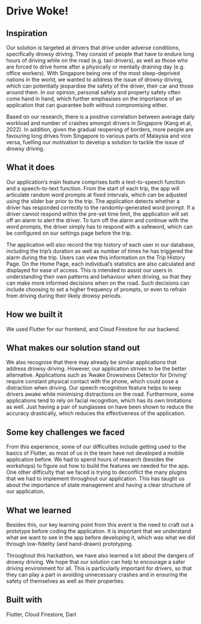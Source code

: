# Drive Woke!

## Inspiration
Our solution is targeted at drivers that drive under adverse conditions, specifically drowsy driving. They consist of people that have to endure long hours of driving while on the road (e.g. taxi drivers), as well as those who are forced to drive home after a physically or mentally draining day (e.g. office workers). With Singapore being one of the most sleep-deprived nations in the world, we wanted to address the issue of drowsy driving, which can potentially jeopardise the safety of the driver, their car and those around them. In our opinion, personal safety and property safety often come hand in hand, which further emphasises on the importance of an application that can guarantee both without compromising either. 

Based on our research, there is a positive correlation between average daily workload and number of crashes amongst drivers in Singapore (Kang et al, 2022). In addition, given the gradual reopening of borders, more people are favouring long drives from Singapore to various parts of Malaysia and vice versa, fuelling our motivation to develop a solution to tackle the issue of drowsy driving. 

## What it does
Our application’s main feature comprises both a text-to-speech function and a speech-to-text function. From the start of each trip, the app will articulate random word prompts at fixed intervals, which can be adjusted using the slider bar prior to the trip. The application detects whether a driver has responded correctly to the randomly-generated word prompt. If a driver cannot respond within the pre-set time limit, the application will set off an alarm to alert the driver. To turn off the alarm and continue with the word prompts, the driver simply has to respond with a safeword, which can be configured on our settings page before the trip. 

The application will also record the trip history of each user in our database, including the trip’s duration as well as number of times he has triggered the alarm during the trip. Users can view this information on the Trip History Page. On the Home Page, each individual’s statistics are also calculated and displayed for ease of access. This is intended to assist our users in understanding their own patterns and behaviour when driving, so that they can make more informed decisions when on the road. Such decisions can include choosing to set a higher frequency of prompts, or even to refrain from driving during their likely drowsy periods. 

## How we built it
We used Flutter for our frontend, and Cloud Firestore for our backend.

## What makes our solution stand out
We also recognise that there may already be similar applications that address drowsy driving. However, our application strives to be the better alternative. Applications such as ‘Awake Drowsiness Detector for Driving’ require constant physical contact with the phone, which could pose a distraction when driving. Our speech recognition feature helps to keep drivers awake while minimising distractions on the road. Furthermore, some applications tend to rely on facial recognition, which has its own limitations as well. Just having a pair of sunglasses on have been shown to reduce the accuracy drastically, which reduces the effectiveness of the application. 

## Some key challenges we faced 
From this experience, some of our difficulties include getting used to the basics of Flutter, as most of us in the team have not developed a mobile application before. We had to spend hours of research (besides the workshops) to figure out how to build the features we needed for the app. One other difficulty that we faced is trying to deconflict the many plugins that we had to implement throughout our application. This has taught us about the importance of state management and having a clear structure of our application. 

## What we learned
Besides this, our key learning point from this event is the need to craft out a prototype before coding the application. It is important that we understand what we want to see in the app before developing it, which was what we did through low-fidelity (and hand-drawn) prototyping.

Throughout this hackathon, we have also learned a lot about the dangers of drowsy driving. We hope that our solution can help to encourage a safer driving environment for all. This is particularly important for drivers, so that they can play a part in avoiding unnecessary crashes and in ensuring the safety of themselves as well as their properties.

## Built with
Flutter, Cloud Firestore, Dart
